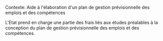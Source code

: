 Contexte: Aide à l'élaboration d'un plan de gestion prévisionnelle  des emplois et des compétences

L'Etat prend en charge une partie des frais liés aux études préalables à la conception du plan de gestion prévisionnelle des emplois et des compétences.
